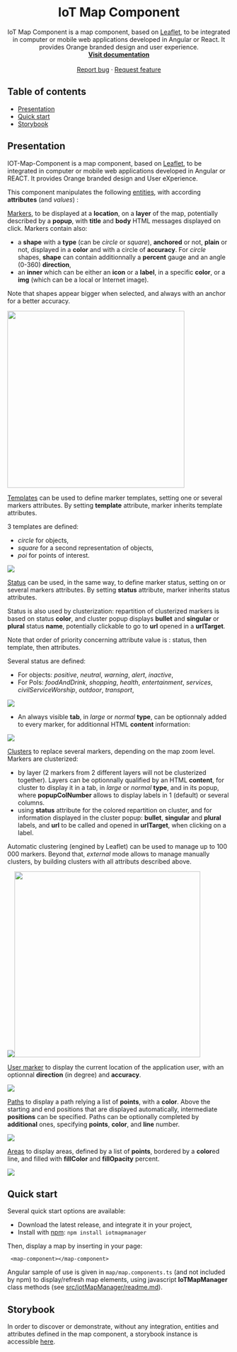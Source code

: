 <h1 align="center">IoT Map Component</h1>

<p align="center">
  IoT Map Component is a map component, based on <a href="https://leafletjs.com/">Leaflet</a>, to be integrated in computer or mobile web applications developed in Angular or React. It provides Orange branded design and user experience.
  <br>
  <a href="https://github.com/Orange-OpenSource/IOT-Map-Component/tree/master/src/iotMapManager#readme"><strong>Visit documentation</strong></a>
  <br>
  <br>
  <a href="https://github.com/Orange-OpenSource/IOT-Map-Component/issues/new?assignees=-&labels=bug&template=bug_report.yml&title=Provide+a+general+summary+of+the+issue">Report bug</a>
  ·
  <a href="https://github.com/Orange-OpenSource/IOT-Map-Component/issues/new?assignees=&labels=feature&template=feature_request.yml&title=Suggest+a+new+feature">Request feature</a>
</p>

## Table of contents

- [Presentation](#presentation)
- [Quick start](#quick-start)
- [Storybook](#storybook)

## Presentation

IOT-Map-Component is a map component, based on [Leaflet](https://leafletjs.com/), to be integrated in computer or mobile web applications developed in Angular or REACT. 
It provides Orange branded design and User eXperience. 

This component manipulates the following <ins>entities</ins>, with according **attributes** (and *values*) :

<ins>Markers</ins>, to be displayed at a **location**, on a **layer** of the map, potentially described by a **popup**, with **title** and **body** HTML messages displayed on click. Markers contain also: 
- a **shape** with a **type** (can be *circle* or *square*), **anchored** or not, **plain** or not, displayed in a **color** and with a circle of **accuracy**. For *circle* shapes, **shape** can contain additionnally a **percent** gauge and an angle (0-360) **direction**,
- an **inner** which can be either an **icon** or a **label**, in a specific **color**, or a **img** (which can be a local or Internet image).

Note that shapes appear bigger when selected, and always with an anchor for a better accuracy.

<img src="doc/markers.png" width="400">

<ins>Templates</ins> can be used to define marker templates, setting one or several markers attributes. By setting **template** attribute, marker inherits template attributes.

3 templates are defined:
- *circle* for objects,  
- *square* for a second representation of objects,
- *poi* for points of interest.

<img src="doc/templates.png">

<ins>Status</ins> can be used, in the same way, to define marker status, setting on or several markers attributes. By setting **status** attribute, marker inherits status attributes.

Status is also used by clusterization: repartition of clusterized markers is based on status **color**, and cluster popup displays **bullet** and **singular** or **plural** status **name**, potentially clickable to go to **url** opened in a **urlTarget**.

Note that order of priority concerning attribute value is : status, then template, then attributes.

Several status are defined: 
- For objects: *positive*, *neutral*, *warning*, *alert*, *inactive*, 
- For PoIs: *foodAndDrink*, *shopping*, *health*, *entertainment*, *services*, *civilServiceWorship*, *outdoor*, *transport*, 

<img src="doc/status.png">

- An always visible **tab**, in *large* or *normal* **type**, can be optionnaly added to every marker, for additionnal HTML **content** information:

<img src="doc/tabs.png">

<ins>Clusters</ins> to replace several markers, depending on the map zoom level.
Markers are clusterized:
- by layer (2 markers from 2 different layers will not be clusterized together). Layers can be optionnally qualified by an HTML **content**, for cluster to display it in a tab, in *large* or *normal* **type**, and in its popup, where **popupColNumber** allows to display labels in 1 (default) or several columns.
- using **status** attribute for the colored repartition on cluster, and for information displayed in the cluster popup: **bullet**, **singular** and **plural** labels, and **url** to be called and opened in **urlTarget**, when clicking on a label.

Automatic clustering (engined by Leaflet) can be used to manage up to 100 000 markers. Beyond that, *external* mode allows to manage manually clusters, by building clusters with all attributs described above.

<img src="doc/clusters.png"><img src="doc/clusters_tabs.png" width=420>

<ins>User marker</ins> to display the current location of the application user, with an optionnal **direction** (in degree) and **accuracy**.

<img src="doc/usermarker.png">

<ins>Paths</ins> to display a path relying a list of **points**, with a **color**. Above the starting and end positions that are displayed automatically, intermediate **positions** can be specified. Paths can be optionally completed by **additional** ones, specifying **points**, **color**, and **line** number.

<img src="doc/paths.png">

<ins>Areas</ins> to display areas, defined by a list of **points**, bordered by a **color**ed line, and filled with **fillColor** and **fillOpacity** percent.

<img src="doc/areas.png">

## Quick start

Several quick start options are available:
- Download the latest release, and integrate it in your project,
- Install with [npm](https://www.npmjs.com/): `npm install iotmapmanager`

Then, display a map by inserting in your page:
```
 <map-component></map-component>
```
Angular sample of use is given in ```map/map.components.ts``` (and not included by npm) to display/refresh map elements, using javascript **IoTMapManager** class methods (see [src/iotMapManager/readme.md](https://github.com/Orange-OpenSource/IOT-Map-Component/blob/master/src/iotMapManager/readme.md)).

## Storybook

In order to discover or demonstrate, without any integration, entities and attributes defined in the map component, a storybook instance is accessible [here](https://orange-opensource.github.io/IOT-Map-Component).
